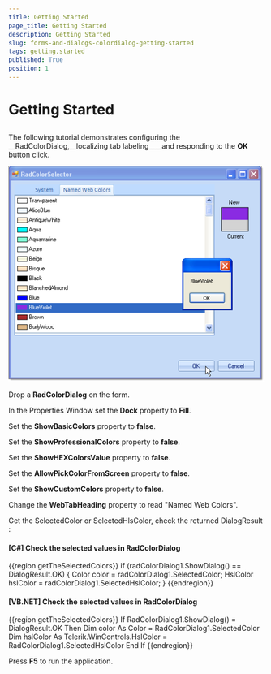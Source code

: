 ```yaml
---
title: Getting Started
page_title: Getting Started
description: Getting Started
slug: forms-and-dialogs-colordialog-getting-started
tags: getting,started
published: True
position: 1
---
```


# Getting Started



## 

The following tutorial demonstrates configuring the
__RadColorDialog,__localizing
tab labeling____and responding to the
__OK__ button click.

![forms-and-dialogs-colordialog-getting-started 001](images/forms-and-dialogs-colordialog-getting-started001.png)

Drop a __RadColorDialog__ on the form.

In the Properties Window set the __Dock__ property to
__Fill__.

Set the __ShowBasicColors__ property to
__false__.

Set the __ShowProfessionalColors__ property to
__false__.

Set the __ShowHEXColorsValue__ property to
__false__. 

Set the __AllowPickColorFromScreen__ property to
__false__.

Set the __ShowCustomColors__ property to
__false__.

Change the __WebTabHeading__ property to read "Named Web
Colors".

Get the SelectedColor or SelectedHlsColor, check the returned DialogResult :

#### __[C#] Check the selected values in RadColorDialog__

{{region getTheSelectedColors}}
	            if (radColorDialog1.ShowDialog() == DialogResult.OK)
	            {
	                Color color = radColorDialog1.SelectedColor;
	                HslColor hslColor = radColorDialog1.SelectedHslColor;
	            }
	{{endregion}}



#### __[VB.NET] Check the selected values in RadColorDialog__

{{region getTheSelectedColors}}
	        If RadColorDialog1.ShowDialog() = DialogResult.OK Then
	            Dim color As Color = RadColorDialog1.SelectedColor
	            Dim hslColor As Telerik.WinControls.HslColor = RadColorDialog1.SelectedHslColor
	        End If
	{{endregion}}



Press __F5__ to run the application.
